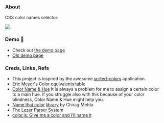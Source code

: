 ### About

CSS color names selector.

![](./src/assets/previews/2023-10-19_16-22-49.png)

### Demo 👀
* Check out [the demo page](https://maxzz.github.io/color-names22)
* [Old demo page](https://maxzz.github.io/color-names)

### Creds, Links, Refs

* This project is inspired by the awesome [sorted-colors](https://enes.in/sorted-colors/) application.  
* Eric Meyer's [Color equivalents table](https://meyerweb.com/eric/css/colors/)
* [Color Name & Hue](https://www.color-blindness.com/color-name-hue) It is always a problem for me to assign a certain color to a main hue. If you struggle also with this because of your color blindness, Color Name & Hue might help you.
* [Name that color](https://chir.ag/projects/name-that-color) [library](https://chir.ag/projects/ntc/ntc.js) by Chirag Mehta
* [The Lezer Parser System](https://lezer.codemirror.net)
* [color.js: Give me a color and I'll name it](https://github.com/colorjs/color-namer)
 